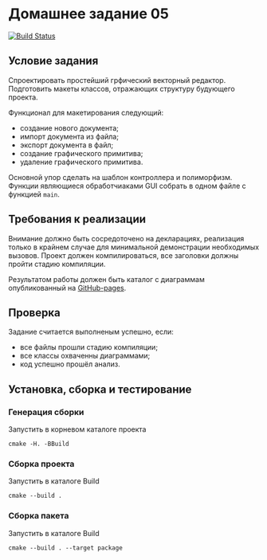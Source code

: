 # Домашнее задание 05

[![Build Status](https://travis-ci.org/ithamsteri/homework_05.svg?branch=master)](https://travis-ci.org/ithamsteri/homework_05)

## Условие задания

Спроектировать простейший грфический векторный редактор. Подготовить макеты классов, отражающих структуру будующего проекта.

Функционал для макетирования следующий:
* создание нового документа;
* импорт документа из файла;
* экспорт документа в файл;
* создание графического примитива;
* удаление графического примитива.

Основной упор сделать на шаблон контроллера и полиморфизм. Функции являющиеся
обработчиаками GUI собрать в одном файле с функцией `main`.

## Требования к реализации

Внимание должно быть сосредоточено на декларациях, реализация только в крайнем
случае для минимальной демонстрации необходимых вызовов. Проект должен
компилироваться, все заголовки должны пройти стадию компиляции.

Результатом работы должен быть каталог с диаграммам опубликованный на
[GitHub-pages](https://ithamsteri.github.io/homework_05/).

## Проверка

Задание считается выполненым успешно, если:
* все файлы прошли стадию компиляции;
* все классы охваченны диаграммами;
* код успешно прошёл анализ.

## Установка, сборка и тестирование

### Генерация сборки

Запустить в корневом каталоге проекта

```shell
cmake -H. -BBuild
```

### Сборка проекта

Запустить в каталоге Build

```shell
cmake --build .
```

### Сборка пакета

Запустить в каталоге Build

```shell
cmake --build . --target package
```
